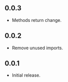 ## 0.0.3

* Methods return change.

## 0.0.2

* Remove unused imports.

## 0.0.1

* Initial release.
